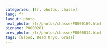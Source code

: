 ```yaml
---
categories: [fr, photos, chasse]
lang: fr
layout: photo
next_photo: /fr/photos/chasse/P0000169.html
picname: P0000201
prev_photo: /fr/photos/chasse/P0000014.html
tags: [Blood, Dead Oryx, Grass]
---
```

